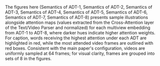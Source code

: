  The figures here (Semantics of ADT-1, Semantics of ADT-2, Semantics of ADT-3, Semantics of ADT-4, Semantics of ADT-5, Semantics of ADT-6, Semantics of ADT-7, Semantics of ADT-8) presents sample illustrations alongside attention maps (values extracted from the Cross-Attention layer of the Text/Video Parser and normalized) for each multiview embedding from ADT-1 to ADT-8, where darker hues indicate higher attention weights. For caption, words receiving the highest attention under each ADT are highlighted in red, while the most attended video frames are outlined with red boxes. Consistent with the main paper's configuration, videos are uniformly sampled at 64 frames; for visual clarity, frames are grouped into sets of 8 in the figures.
